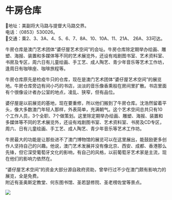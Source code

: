 # 牛房仓库  
📍地址：美副将大马路与提督大马路交界。  
电话：（0853）530026。  
🚌交通：乘2、3、3A、4、5、6、7、8A、10、10A、11、21A、 26A、33可达。  

牛房仓库是澳门艺术团体“婆仔屋艺术空间”的会址。牛房仓库除定期举办绘画、雕塑、海报、装置和多媒体等不同的艺术展览外，还设有戏剧图书室、艺术资料室、书房及专区，周六日有儿童绘画、手工艺、成人陶艺、青少年音乐等艺术工作坊，逢周日有咖啡座、咖啡旅程等。  

牛房仓库原先是检疫牛只的仓库，现在是澳门艺术团体“婆仔屋艺术空间”的展览地。牛房仓库旁边有间小巧的书店，淡淡的音乐像香熏般在房间里扩散。书店里面有个很像设计者办公室的地点，凌乱、狭窄，但有品位。  

婆仔屋是以前展览的基地，现在要重修，所以他们搬到了牛房仓库。沈浩然留着平头，像大多数澳门年轻人那样，外表简单，充满朝气。这个艺术空间总共只有10个工作人员，3个全职、7个做策划。这里除定期举办绘画、雕塑、海报、装置和多媒体等不同的艺术展览外，还设有戏剧图书室、艺术资料室、书房及CD专区，周六、日有儿童绘画、手工艺、成人陶艺、青少年音乐等艺术工作坊。  

牛房最大的功能是让那些进不了澳门博物馆的展览可以在这里展出，能鼓励更多创作人坚持自己的兴趣。他说，澳门艺术发展并没有像北京、西安、成都、香港那么先锋，但它深受葡萄牙文化的影响，有自己的风格，以前葡萄牙艺术家是主流，现在他们的影响力依然在。  

“婆仔屋艺术空间”的资金大部分源自政府资助，曾举行过不少在澳门颇有影响力的展览，全是免费。  
附近有圣奥斯定教堂、何东图书馆、圣若瑟修院、圣老楞佐堂等景点。  

![](https://raw.gitmirror.com/szqq0512/Pic/main/img/202201212109265.png)  
